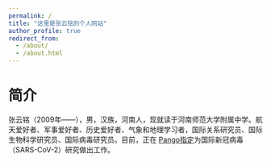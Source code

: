```yaml
---
permalink: /
title: "这里是张云铭的个人网站"
author_profile: true
redirect_from: 
  - /about/
  - /about.html
---
```


# 简介
张云铭（2009年——），男，汉族，河南人，现就读于河南师范大学附属中学。航天爱好者、军事爱好者、历史爱好者、气象和地理学习者，国际关系研究员、国际生物科学研究员、国际病毒研究员。目前，正在 [Pango指定](https://github.com/cov-lineages/pango-designation)为国际新冠病毒（SARS-CoV-2）研究做出工作。
